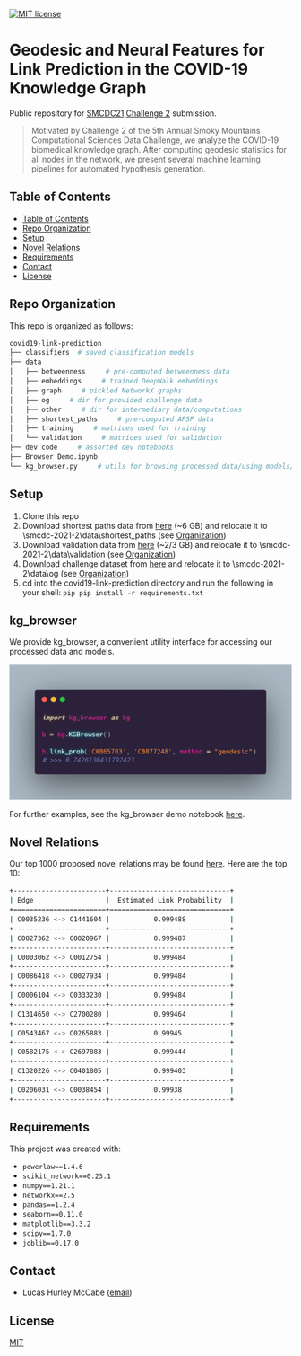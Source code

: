 [![MIT license](https://img.shields.io/badge/License-MIT-blue.svg)](https://lbesson.mit-license.org/)

# Geodesic and Neural Features for Link Prediction in the COVID-19 Knowledge Graph

Public repository for [SMCDC21](https://smc-datachallenge.ornl.gov/) [Challenge 2](https://smc-datachallenge.ornl.gov/2021-challenge-2/) submission.

> Motivated by Challenge 2 of the 5th Annual Smoky Mountains Computational Sciences Data Challenge, we analyze the COVID-19 biomedical knowledge graph. After computing geodesic statistics for all nodes in the network, we present several machine learning pipelines for automated hypothesis generation.

## Table of Contents
* [Table of Contents](#table-of-contents)
* [Repo Organization](#repo-organization)
* [Setup](#setup)
* [Novel Relations](#novel-relations)
* [Requirements](#requirements)
* [Contact](#contact)
* [License](#license)

## Repo Organization

This repo is organized as follows:

```bash
covid19-link-prediction
├── classifiers  # saved classification models
├── data
│   ├── betweenness     # pre-computed betweenness data
│   ├── embeddings     # trained DeepWalk embeddings
│   ├── graph     # pickled NetworkX graphs
│   ├── og     # dir for provided challenge data
│   ├── other     # dir for intermediary data/computations
│   ├── shortest_paths     # pre-computed APSP data
│   ├── training     # matrices used for training
│   └── validation     # matrices used for validation
├── dev code     # assorted dev notebooks
├── Browser Demo.ipynb
└── kg_browser.py     # utils for browsing processed data/using models/etc.
```

## Setup

1. Clone this repo
2. Download shortest paths data from [here](https://drive.google.com/drive/folders/1vSXfiw09K3RN7gzhBTSOtHZ8_5K61cXE) (~6 GB) and relocate it to \smcdc-2021-2\data\shortest_paths (see [Organization](#organization))
3. Download validation data from [here](https://drive.google.com/drive/folders/1pC6Z55535CwffG_KXyywhguWwRzmc07-?usp=sharing) (~2/3 GB) and relocate it to \smcdc-2021-2\data\validation (see [Organization](#organization))
4. Download challenge dataset from [here](https://doi.ccs.ornl.gov/ui/doi/346) and relocate it to \smcdc-2021-2\data\og (see [Organization](#organization))
5. cd into the covid19-link-prediction directory and run the following in your shell: ```pip pip install -r requirements.txt```

## kg_browser

We provide kg_browser, a convenient utility interface for accessing our processed data and models.

![link prediction example](https://raw.githubusercontent.com/lucasmccabe/covid19-link-prediction/main/misc/link%20prediction%20example.png)

For further examples, see the kg_browser demo notebook [here](https://github.com/lucasmccabe/covid19-link-prediction/blob/main/Browser%20Demo.ipynb).


## Novel Relations

Our top 1000 proposed novel relations may be found [here](https://github.com/lucasmccabe/covid19-link-prediction/blob/main/dev%20code/link%20prediction/novel_relations.txt). Here are the top 10:

```bash
+-----------------------+------------------------------+
| Edge                  |  Estimated Link Probability  |
+=======================+==============================+
| C0035236 <-> C1441604 |           0.999488           |
+-----------------------+------------------------------+
| C0027362 <-> C0020967 |           0.999487           |
+-----------------------+------------------------------+
| C0003062 <-> C0012754 |           0.999484           |
+-----------------------+------------------------------+
| C0086418 <-> C0027934 |           0.999484           |
+-----------------------+------------------------------+
| C0006104 <-> C0333230 |           0.999484           |
+-----------------------+------------------------------+
| C1314650 <-> C2700280 |           0.999464           |
+-----------------------+------------------------------+
| C0543467 <-> C0265883 |           0.99945            |
+-----------------------+------------------------------+
| C0582175 <-> C2697883 |           0.999444           |
+-----------------------+------------------------------+
| C1320226 <-> C0401805 |           0.999403           |
+-----------------------+------------------------------+
| C0206031 <-> C0038454 |           0.99938            |
+-----------------------+------------------------------+
```

## Requirements
This project was created with:

- `powerlaw==1.4.6`
- `scikit_network==0.23.1`
- `numpy==1.21.1`
- `networkx==2.5`
- `pandas==1.2.4`
- `seaborn==0.11.0`
- `matplotlib==3.3.2`
- `scipy==1.7.0`
- `joblib==0.17.0`

## Contact
- Lucas Hurley McCabe ([email](mailto:lucasmccabe@gwu.edu))

## License
[MIT](https://choosealicense.com/licenses/mit/)
